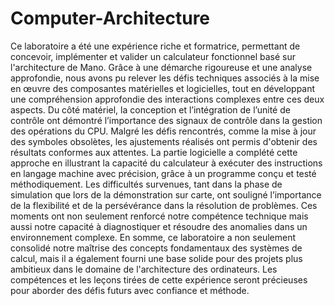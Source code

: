# Computer-Architecture
Ce laboratoire a été une expérience riche et formatrice, permettant de concevoir, implémenter et valider un calculateur fonctionnel basé sur l'architecture de Mano. Grâce à une démarche rigoureuse et une analyse approfondie, nous avons pu relever les défis techniques associés à la mise en œuvre des composantes matérielles et logicielles, tout en développant une compréhension approfondie des interactions complexes entre ces deux aspects.
Du côté matériel, la conception et l’intégration de l’unité de contrôle ont démontré l’importance des signaux de contrôle dans la gestion des opérations du CPU. Malgré les défis rencontrés, comme la mise à jour des symboles obsolètes, les ajustements réalisés ont permis d'obtenir des résultats conformes aux attentes. La partie logicielle a complété cette approche en illustrant la capacité du calculateur à exécuter des instructions en langage machine avec précision, grâce à un programme conçu et testé méthodiquement.
Les difficultés survenues, tant dans la phase de simulation que lors de la démonstration sur carte, ont souligné l’importance de la flexibilité et de la persévérance dans la résolution de problèmes. Ces moments ont non seulement renforcé notre compétence technique mais aussi notre capacité à diagnostiquer et résoudre des anomalies dans un environnement complexe.
En somme, ce laboratoire a non seulement consolidé notre maîtrise des concepts fondamentaux des systèmes de calcul, mais il a également fourni une base solide pour des projets plus ambitieux dans le domaine de l'architecture des ordinateurs. Les compétences et les leçons tirées de cette expérience seront précieuses pour aborder des défis futurs avec confiance et méthode.
